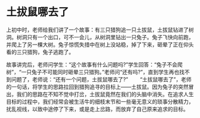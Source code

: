 # 土拔鼠哪去了
上初中时，老师给我们讲了一个故事：有三只猎狗追一只土拔鼠，土拔鼠钻进了树洞。树洞只有一个出口，可不一会儿，从树洞里钻出一只兔子。兔子飞快向前跑，并爬上了另一棵大树。兔子惊慌失措中在树上没站稳，掉了下来，砸晕了正在仰头看的三只猎狗，兔子逃跑了。 

 故事讲完后，老师问学生：“这个故事有什么问题吗?”学生回答：“兔子不会爬树”，“一只兔子不可能同时砸晕三只猎狗。”老师问“还有吗?”，直到学生再也找不到问题了，老师说：“还有一个问题，土拔鼠哪去了?” 
　　“土拔鼠哪去了”，老师的一句话，将学生的思路拉回到猎狗追寻的目标上——土拔鼠。因为兔子的突然冒出，我们的思路在不知不觉中打岔，土拔鼠竟然在我们的头脑中消失。在追求人生目标的过程中，我们经常会被生活牛的细枝末节和一些毫无意义的琐事分散精力，扰乱视线，以致中途停了下来，或是走上岔路，而放弃了自己原来追求的目标。
 